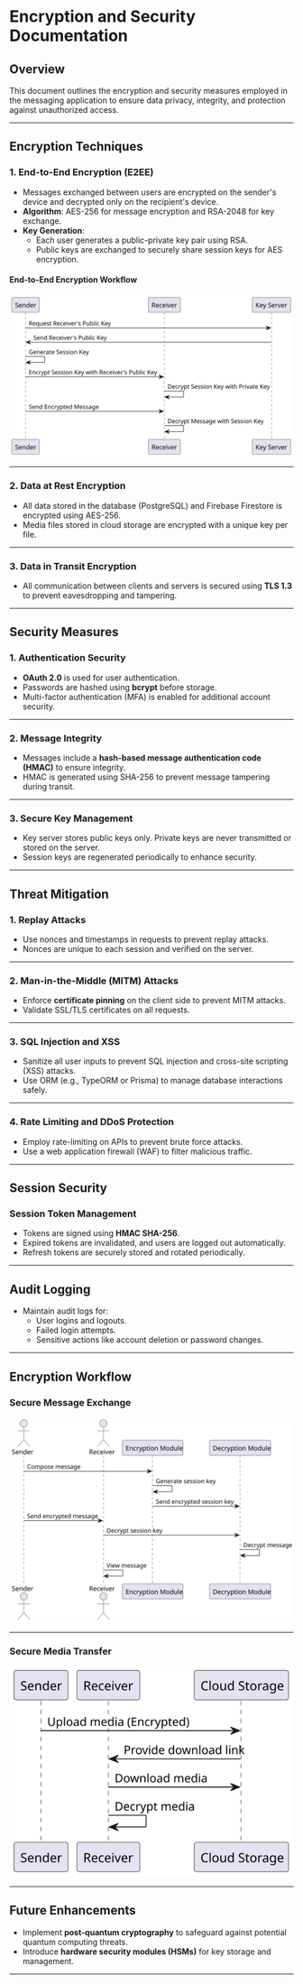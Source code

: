 # Encryption and Security Documentation

## Overview
This document outlines the encryption and security measures employed in the messaging application to ensure data privacy, integrity, and protection against unauthorized access.

---

## Encryption Techniques

### 1. End-to-End Encryption (E2EE)
- Messages exchanged between users are encrypted on the sender's device and decrypted only on the recipient's device.
- **Algorithm**: AES-256 for message encryption and RSA-2048 for key exchange.
- **Key Generation**: 
  - Each user generates a public-private key pair using RSA.
  - Public keys are exchanged to securely share session keys for AES encryption.

#### End-to-End Encryption Workflow
![End-to-End Encryption Workflow](./uml/End-to-End%20Encryption%20Workflow.svg)

---

### 2. Data at Rest Encryption
- All data stored in the database (PostgreSQL) and Firebase Firestore is encrypted using AES-256.
- Media files stored in cloud storage are encrypted with a unique key per file.

---

### 3. Data in Transit Encryption
- All communication between clients and servers is secured using **TLS 1.3** to prevent eavesdropping and tampering.

---

## Security Measures

### 1. Authentication Security
- **OAuth 2.0** is used for user authentication.
- Passwords are hashed using **bcrypt** before storage.
- Multi-factor authentication (MFA) is enabled for additional account security.

---

### 2. Message Integrity
- Messages include a **hash-based message authentication code (HMAC)** to ensure integrity.
- HMAC is generated using SHA-256 to prevent message tampering during transit.

---

### 3. Secure Key Management
- Key server stores public keys only. Private keys are never transmitted or stored on the server.
- Session keys are regenerated periodically to enhance security.

---

## Threat Mitigation

### 1. Replay Attacks
- Use nonces and timestamps in requests to prevent replay attacks.
- Nonces are unique to each session and verified on the server.

---

### 2. Man-in-the-Middle (MITM) Attacks
- Enforce **certificate pinning** on the client side to prevent MITM attacks.
- Validate SSL/TLS certificates on all requests.

---

### 3. SQL Injection and XSS
- Sanitize all user inputs to prevent SQL injection and cross-site scripting (XSS) attacks.
- Use ORM (e.g., TypeORM or Prisma) to manage database interactions safely.

---

### 4. Rate Limiting and DDoS Protection
- Employ rate-limiting on APIs to prevent brute force attacks.
- Use a web application firewall (WAF) to filter malicious traffic.

---

## Session Security

### Session Token Management
- Tokens are signed using **HMAC SHA-256**.
- Expired tokens are invalidated, and users are logged out automatically.
- Refresh tokens are securely stored and rotated periodically.

---

## Audit Logging
- Maintain audit logs for:
  - User logins and logouts.
  - Failed login attempts.
  - Sensitive actions like account deletion or password changes.

---

## Encryption Workflow
### Secure Message Exchange
![Secure Message Exchange](./uml/Secure%20Message%20Exchange.svg)

---

### Secure Media Transfer
![Secure Media Transfer](./uml/Secure%20Media%20Transfer.svg)

---

## Future Enhancements
- Implement **post-quantum cryptography** to safeguard against potential quantum computing threats.
- Introduce **hardware security modules (HSMs)** for key storage and management.

---
